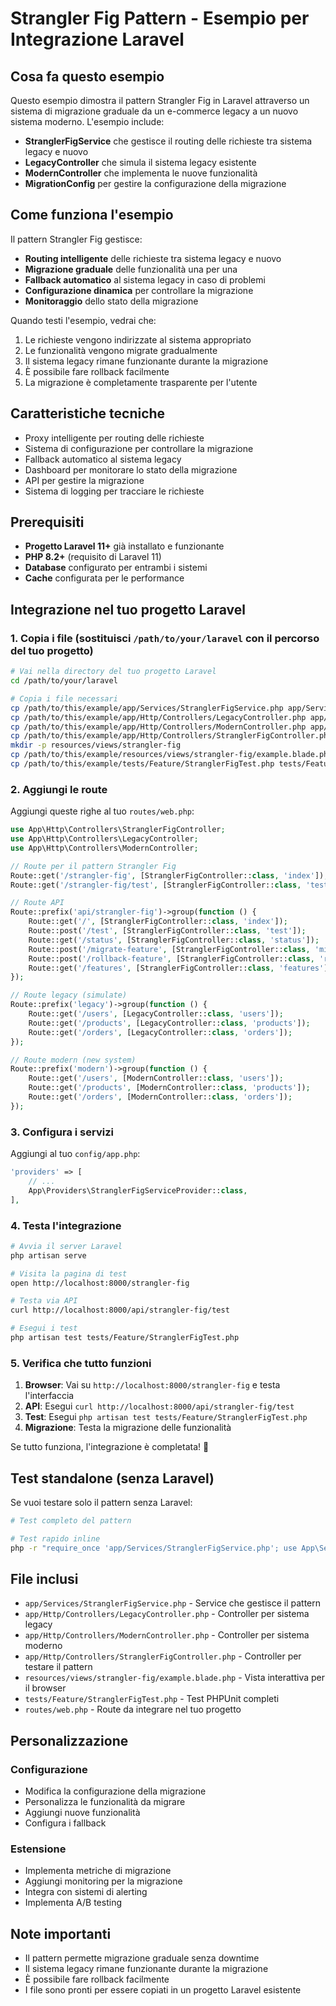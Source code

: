 # Strangler Fig Pattern - Esempio per Integrazione Laravel

## Cosa fa questo esempio
Questo esempio dimostra il pattern Strangler Fig in Laravel attraverso un sistema di migrazione graduale da un e-commerce legacy a un nuovo sistema moderno. L'esempio include:

- **StranglerFigService** che gestisce il routing delle richieste tra sistema legacy e nuovo
- **LegacyController** che simula il sistema legacy esistente
- **ModernController** che implementa le nuove funzionalità
- **MigrationConfig** per gestire la configurazione della migrazione

## Come funziona l'esempio
Il pattern Strangler Fig gestisce:
- **Routing intelligente** delle richieste tra sistema legacy e nuovo
- **Migrazione graduale** delle funzionalità una per una
- **Fallback automatico** al sistema legacy in caso di problemi
- **Configurazione dinamica** per controllare la migrazione
- **Monitoraggio** dello stato della migrazione

Quando testi l'esempio, vedrai che:
1. Le richieste vengono indirizzate al sistema appropriato
2. Le funzionalità vengono migrate gradualmente
3. Il sistema legacy rimane funzionante durante la migrazione
4. È possibile fare rollback facilmente
5. La migrazione è completamente trasparente per l'utente

## Caratteristiche tecniche
- Proxy intelligente per routing delle richieste
- Sistema di configurazione per controllare la migrazione
- Fallback automatico al sistema legacy
- Dashboard per monitorare lo stato della migrazione
- API per gestire la migrazione
- Sistema di logging per tracciare le richieste

## Prerequisiti
- **Progetto Laravel 11+** già installato e funzionante
- **PHP 8.2+** (requisito di Laravel 11)
- **Database** configurato per entrambi i sistemi
- **Cache** configurata per le performance

## Integrazione nel tuo progetto Laravel

### 1. Copia i file (sostituisci `/path/to/your/laravel` con il percorso del tuo progetto)

```bash
# Vai nella directory del tuo progetto Laravel
cd /path/to/your/laravel

# Copia i file necessari
cp /path/to/this/example/app/Services/StranglerFigService.php app/Services/
cp /path/to/this/example/app/Http/Controllers/LegacyController.php app/Http/Controllers/
cp /path/to/this/example/app/Http/Controllers/ModernController.php app/Http/Controllers/
cp /path/to/this/example/app/Http/Controllers/StranglerFigController.php app/Http/Controllers/
mkdir -p resources/views/strangler-fig
cp /path/to/this/example/resources/views/strangler-fig/example.blade.php resources/views/strangler-fig/
cp /path/to/this/example/tests/Feature/StranglerFigTest.php tests/Feature/
```

### 2. Aggiungi le route

Aggiungi queste righe al tuo `routes/web.php`:

```php
use App\Http\Controllers\StranglerFigController;
use App\Http\Controllers\LegacyController;
use App\Http\Controllers\ModernController;

// Route per il pattern Strangler Fig
Route::get('/strangler-fig', [StranglerFigController::class, 'index']);
Route::get('/strangler-fig/test', [StranglerFigController::class, 'test']);

// Route API
Route::prefix('api/strangler-fig')->group(function () {
    Route::get('/', [StranglerFigController::class, 'index']);
    Route::post('/test', [StranglerFigController::class, 'test']);
    Route::get('/status', [StranglerFigController::class, 'status']);
    Route::post('/migrate-feature', [StranglerFigController::class, 'migrateFeature']);
    Route::post('/rollback-feature', [StranglerFigController::class, 'rollbackFeature']);
    Route::get('/features', [StranglerFigController::class, 'features']);
});

// Route legacy (simulate)
Route::prefix('legacy')->group(function () {
    Route::get('/users', [LegacyController::class, 'users']);
    Route::get('/products', [LegacyController::class, 'products']);
    Route::get('/orders', [LegacyController::class, 'orders']);
});

// Route modern (new system)
Route::prefix('modern')->group(function () {
    Route::get('/users', [ModernController::class, 'users']);
    Route::get('/products', [ModernController::class, 'products']);
    Route::get('/orders', [ModernController::class, 'orders']);
});
```

### 3. Configura i servizi

Aggiungi al tuo `config/app.php`:

```php
'providers' => [
    // ...
    App\Providers\StranglerFigServiceProvider::class,
],
```

### 4. Testa l'integrazione

```bash
# Avvia il server Laravel
php artisan serve

# Visita la pagina di test
open http://localhost:8000/strangler-fig

# Testa via API
curl http://localhost:8000/api/strangler-fig/test

# Esegui i test
php artisan test tests/Feature/StranglerFigTest.php
```

### 5. Verifica che tutto funzioni

1. **Browser**: Vai su `http://localhost:8000/strangler-fig` e testa l'interfaccia
2. **API**: Esegui `curl http://localhost:8000/api/strangler-fig/test`
3. **Test**: Esegui `php artisan test tests/Feature/StranglerFigTest.php`
4. **Migrazione**: Testa la migrazione delle funzionalità

Se tutto funziona, l'integrazione è completata! 🎉

## Test standalone (senza Laravel)

Se vuoi testare solo il pattern senza Laravel:

```bash
# Test completo del pattern

# Test rapido inline
php -r "require_once 'app/Services/StranglerFigService.php'; use App\Services\StranglerFigService; \$s = new StranglerFigService(); echo 'Pattern ID: ' . \$s->getId();"
```

## File inclusi

- `app/Services/StranglerFigService.php` - Service che gestisce il pattern
- `app/Http/Controllers/LegacyController.php` - Controller per sistema legacy
- `app/Http/Controllers/ModernController.php` - Controller per sistema moderno
- `app/Http/Controllers/StranglerFigController.php` - Controller per testare il pattern
- `resources/views/strangler-fig/example.blade.php` - Vista interattiva per il browser
- `tests/Feature/StranglerFigTest.php` - Test PHPUnit completi
- `routes/web.php` - Route da integrare nel tuo progetto

## Personalizzazione

### Configurazione
- Modifica la configurazione della migrazione
- Personalizza le funzionalità da migrare
- Aggiungi nuove funzionalità
- Configura i fallback

### Estensione
- Implementa metriche di migrazione
- Aggiungi monitoring per la migrazione
- Integra con sistemi di alerting
- Implementa A/B testing

## Note importanti
- Il pattern permette migrazione graduale senza downtime
- Il sistema legacy rimane funzionante durante la migrazione
- È possibile fare rollback facilmente
- I file sono pronti per essere copiati in un progetto Laravel esistente
